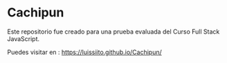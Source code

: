 # Cachipun
Este repositorio fue creado para una prueba evaluada del Curso Full Stack JavaScript.

Puedes visitar en : https://luissiito.github.io/Cachipun/